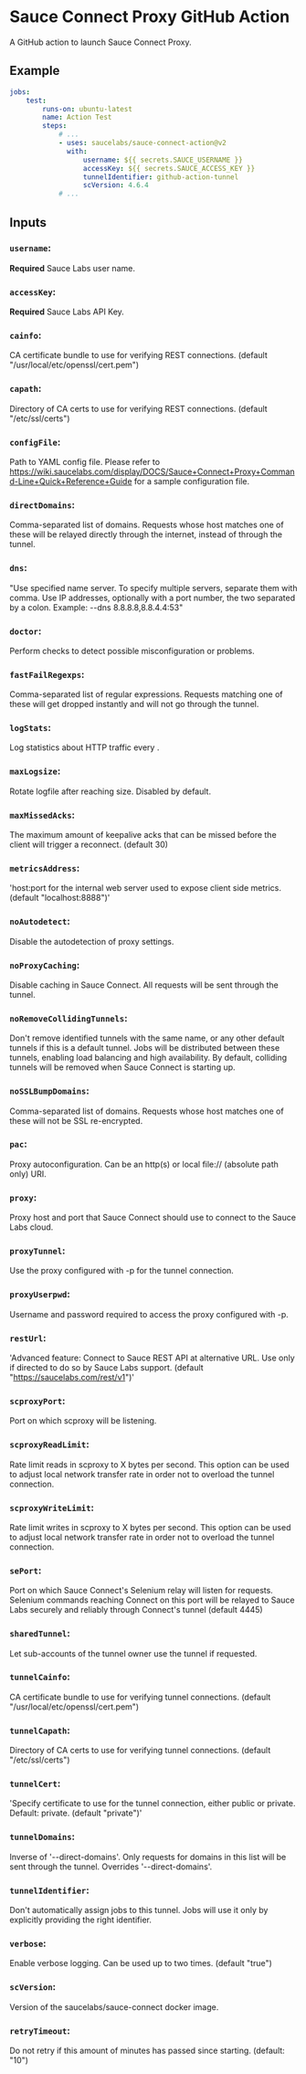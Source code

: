 # Sauce Connect Proxy GitHub Action

A GitHub action to launch Sauce Connect Proxy.

## Example

```yaml
jobs:
    test:
        runs-on: ubuntu-latest
        name: Action Test
        steps:
            # ...
            - uses: saucelabs/sauce-connect-action@v2
              with:
                  username: ${{ secrets.SAUCE_USERNAME }}
                  accessKey: ${{ secrets.SAUCE_ACCESS_KEY }}
                  tunnelIdentifier: github-action-tunnel
                  scVersion: 4.6.4
            # ...
```

## Inputs

### `username`:

**Required** Sauce Labs user name.

### `accessKey`:

**Required** Sauce Labs API Key.

### `cainfo`:

CA certificate bundle to use for verifying REST connections. (default "/usr/local/etc/openssl/cert.pem")

### `capath`:

Directory of CA certs to use for verifying REST connections. (default "/etc/ssl/certs")

### `configFile`:

Path to YAML config file. Please refer to https://wiki.saucelabs.com/display/DOCS/Sauce+Connect+Proxy+Command-Line+Quick+Reference+Guide for a sample configuration file.

### `directDomains`:

Comma-separated list of domains. Requests whose host matches one of these will be relayed directly through the internet, instead of through the tunnel.

### `dns`:

"Use specified name server. To specify multiple servers, separate them with comma. Use IP addresses, optionally with a port number, the two separated by a colon. Example: --dns 8.8.8.8,8.8.4.4:53"

### `doctor`:

Perform checks to detect possible misconfiguration or problems.

### `fastFailRegexps`:

Comma-separated list of regular expressions. Requests matching one of these will get dropped instantly and will not go through the tunnel.

### `logStats`:

Log statistics about HTTP traffic every <seconds>.

### `maxLogsize`:

Rotate logfile after reaching <bytes> size. Disabled by default.

### `maxMissedAcks`:

The maximum amount of keepalive acks that can be missed before the client will trigger a reconnect. (default 30)

### `metricsAddress`:

'host:port for the internal web server used to expose client side metrics. (default "localhost:8888")'

### `noAutodetect`:

Disable the autodetection of proxy settings.

### `noProxyCaching`:

Disable caching in Sauce Connect. All requests will be sent through the tunnel.

### `noRemoveCollidingTunnels`:

Don't remove identified tunnels with the same name, or any other default tunnels if this is a default tunnel. Jobs will be distributed between these tunnels, enabling load balancing and high availability. By default, colliding tunnels will be removed when Sauce Connect is starting up.

### `noSSLBumpDomains`:

Comma-separated list of domains. Requests whose host matches one of these will not be SSL re-encrypted.

### `pac`:

Proxy autoconfiguration. Can be an http(s) or local file:// (absolute path only) URI.

### `proxy`:

Proxy host and port that Sauce Connect should use to connect to the Sauce Labs cloud.

### `proxyTunnel`:

Use the proxy configured with -p for the tunnel connection.

### `proxyUserpwd`:

Username and password required to access the proxy configured with -p.

### `restUrl`:

'Advanced feature: Connect to Sauce REST API at alternative URL. Use only if directed to do so by Sauce Labs support. (default "https://saucelabs.com/rest/v1")'

### `scproxyPort`:

Port on which scproxy will be listening.

### `scproxyReadLimit`:

Rate limit reads in scproxy to X bytes per second. This option can be used to adjust local network transfer rate in order not to overload the tunnel connection.

### `scproxyWriteLimit`:

Rate limit writes in scproxy to X bytes per second. This option can be used to adjust local network transfer rate in order not to overload the tunnel connection.

### `sePort`:

Port on which Sauce Connect's Selenium relay will listen for requests. Selenium commands reaching Connect on this port will be relayed to Sauce Labs securely and reliably through Connect's tunnel (default 4445)

### `sharedTunnel`:

Let sub-accounts of the tunnel owner use the tunnel if requested.

### `tunnelCainfo`:

CA certificate bundle to use for verifying tunnel connections. (default "/usr/local/etc/openssl/cert.pem")

### `tunnelCapath`:

Directory of CA certs to use for verifying tunnel connections. (default "/etc/ssl/certs")

### `tunnelCert`:

'Specify certificate to use for the tunnel connection, either public or private. Default: private. (default "private")'

### `tunnelDomains`:

Inverse of '--direct-domains'. Only requests for domains in this list will be sent through the tunnel. Overrides '--direct-domains'.

### `tunnelIdentifier`:

Don't automatically assign jobs to this tunnel. Jobs will use it only by explicitly providing the right identifier.

### `verbose`:

Enable verbose logging. Can be used up to two times. (default "true")

### `scVersion`:

Version of the saucelabs/sauce-connect docker image.

### `retryTimeout`:

Do not retry if this amount of minutes has passed since starting. (default: "10")
